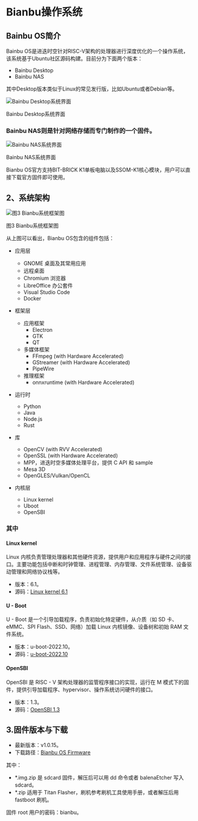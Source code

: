 # Bianbu操作系统

## Bainbu OS简介

Bainbu OS是进迭时空针对RISC-V架构的处理器进行深度优化的一个操作系统，该系统基于Ubuntu社区源码构建。目前分为下面两个版本：

- Bainbu Desktop
- Bainbu NAS

其中Desktop版本类似于Linux的常见发行版，比如Ubuntu或者Debian等。



![Bainbu Desktop系统界面](/img/k1/os/bianbuos.png)
<div style={{textAlign: 'center'}}>Bainbu Desktop系统界面</div>


### Bainbu NAS则是针对网络存储而专门制作的一个固件。



![Bainbu NAS系统界面](/img/k1/os/bianbuos.png)
<div style={{textAlign: 'center'}}>Bainbu NAS系统界面</div>

Bianbu OS官方支持BIT-BRICK K1单板电脑以及SSOM-K1核心模块，用户可以直接下载官方固件即可使用。

## 2、系统架构
![图3 Bianbu系统框架图](/img/k1/os/os-arch.png)

<div style={{textAlign: 'center'}}>图3 Bianbu系统框架图</div>

从上图可以看出，Bianbu OS包含的组件包括：


- 应用层
  - GNOME 桌面及其常用应用
  - 远程桌面
  - Chromium 浏览器
  - LibreOffice 办公套件
  - Visual Studio Code
  - Docker

- 框架层
  - 应用框架
    - Electron
    - GTK
    - QT
  - 多媒体框架
    - FFmpeg (with Hardware Accelerated)
    - GStreamer (with Hardware Accelerated)
    - PipeWire
  - 推理框架
    - onnxruntime (with Hardware Accelerated)

- 运行时
  - Python
  - Java
  - Node.js
  - Rust

- 库
  - OpenCV (with RVV Accelerated)
  - OpenSSL (with Hardware Accelerated)
  - MPP，进迭时空多媒体处理平台，提供 C API 和 sample
  - Mesa 3D
  - OpenGLES/Vulkan/OpenCL

- 内核层
  - Linux kernel
  - Uboot
  - OpenSBI

### 其中

#### Linux kernel
Linux 内核负责管理处理器和其他硬件资源，提供用户和应用程序与硬件之间的接口。主要功能包括中断和时钟管理、进程管理、内存管理、文件系统管理、设备驱动管理和网络协议栈等。

- 版本：6.1。
- 源码：[Linux kernel 6.1](https://gitee.com/bianbu-linux/linux-6.1)

#### U - Boot
U - Boot 是一个引导加载程序，负责初始化特定硬件，从介质（如 SD 卡、eMMC、SPI Flash、SSD、网络）加载 Linux 内核镜像、设备树和初始 RAM 文件系统。

- 版本：u-boot-2022.10。
- 源码：[u-boot-2022.10](https://gitee.com/bianbu-linux/uboot-2022.10)

#### OpenSBI
OpenSBI 是 RISC - V 架构处理器的监管程序接口的实现，运行在 M 模式下的固件，提供引导加载程序、hypervisor、操作系统访问硬件的接口。

- 版本：1.3。
- 源码：[OpenSBI 1.3](https://gitee.com/bianbu-linux/opensbi)

## 3.固件版本与下载

- 最新版本：v1.0.15。
- 下载路径：[Bianbu OS Firmware](https://archive.spacemit.com/image/k1/version/bianbu/)

其中：

- *.img.zip 是 sdcard 固件，解压后可以用 dd 命令或者 balenaEtcher 写入 sdcard。
- *.zip 适用于 Titan Flasher，刷机参考刷机工具使用手册，或者解压后用 fastboot 刷机。

固件 root 用户的密码：bianbu。
















